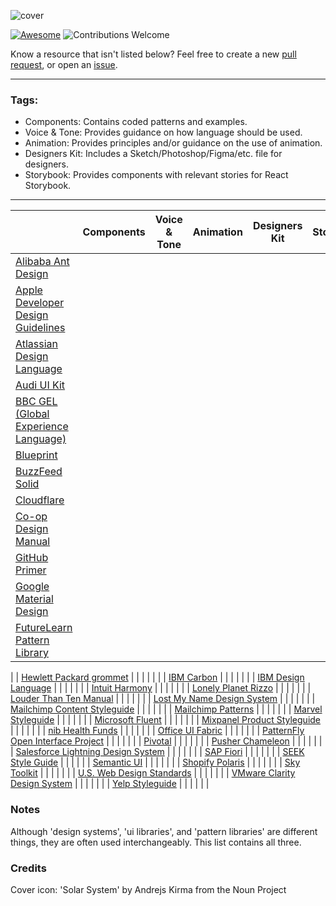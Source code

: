 ![cover](/cover.png)

[![Awesome](https://cdn.rawgit.com/sindresorhus/awesome/d7305f38d29fed78fa85652e3a63e154dd8e8829/media/badge.svg)](https://github.com/sindresorhus/awesome)
![Contributions Welcome](https://img.shields.io/badge/Contributions-welcome-blue.svg)

Know a resource that isn't listed below? Feel free to create a new [pull request](https://github.com/alexpate/awesome-design-systems/pulls), or open an [issue](https://github.com/alexpate/awesome-design-systems/issues/new).

- - -
### Tags:
- Components: Contains coded patterns and examples.
- Voice & Tone: Provides guidance on how language should be used.
- Animation: Provides principles and/or guidance on the use of animation.
- Designers Kit: Includes a Sketch/Photoshop/Figma/etc. file for designers.
- Storybook: Provides components with relevant stories for React Storybook.
- - -

|    | Components | Voice & Tone | Animation | Designers Kit | Storybook |
| ----- | ---------- | --------- | ------------ | ------ | --------- |
| [Alibaba Ant Design](https://ant.design) |  |  |  |  |  |
| [Apple Developer Design Guidelines](https://developer.apple.com/design/) |  |  |  |  |  |
| [Atlassian Design Language](https://atlassian.design) |  |  |  |  |  |
| [Audi UI Kit](http://www.audi.com/ci/en/guides/user-interface/introduction.html) |  |  |  |  |  |
| [BBC GEL (Global Experience Language)](http://www.bbc.co.uk/gel) |  |  |  |  |  |
| [Blueprint](http://blueprintjs.com/) |  |  |  |  |  |
| [BuzzFeed Solid](http://solid.buzzfeed.com/) |  |  |  |  |  |
| [Cloudflare](https://cloudflare.github.io/cf-ui/) |  |  |  |  |  |
| [Co-op Design Manual](https://coop-design-manual.herokuapp.com/) |  |  |  |  |  |
| [GitHub Primer](http://primercss.io/) |  |  |  |  |  | 
[Google Material Design](https://material.io/) |  |  |  |  |  |
[FutureLearn Pattern Library](https://www.futurelearn.com/pattern-library) |  |  |  |  |  |
| 
| [Hewlett Packard grommet](https://grommet.github.io) |  |  |  |  |  |
| [IBM Carbon](http://carbondesignsystem.com/) |  |  |  |  |  |
| [IBM Design Language](https://www.ibm.com/design/language/) |  |  |  |  |  |
| [Intuit Harmony](http://harmony.intuit.com/) |  |  |  |  |  |
| [Lonely Planet Rizzo](http://rizzo.lonelyplanet.com/) |  |  |  |  |  |
| [Louder Than Ten Manual](http://manual.louderthanten.com/) |  |  |  |  |  |
| [Lost My Name Design System](http://design-system.lostmy.name/) |  |  |  |  |  |
| [Mailchimp Content Styleguide](http://styleguide.mailchimp.com/) |  |  |  |  |  |
| [Mailchimp Patterns](http://ux.mailchimp.com/patterns) |  |  |  |  |  |
| [Marvel Styleguide](https://marvelapp.com/styleguide) |  |  |  |  |  |
| [Microsoft Fluent](http://fluent.microsoft.com/) |  |  |  |  |  |
| [Mixpanel Product Styleguide](http://mixpanel.github.io/mixpanel-common/examples/style-guide-new) |  |  |  |  |  |
| [nib Health Funds](https://design.nib.com.au/) |  |  |  |  |  |
| [Office UI Fabric](https://dev.office.com/fabric) |  |  |  |  |  |
| [PatternFly Open Interface Project](https://www.patternfly.org/) |  |  |  |  |  |
| [Pivotal](http://styleguide.pivotal.io/) |  |  |  |  |  |
| [Pusher Chameleon](http://pusher.github.io/chameleon/) |  |  |  |  |  |
| [Salesforce Lightning Design System](https://www.lightningdesignsystem.com) |  |  |  |  |  |
| [SAP Fiori](https://experience.sap.com/fiori-design/) |  |  |  |  |  |
| [SEEK Style Guide](https://seek-oss.github.io/seek-style-guide/) |  |  |  |  |  |
[Semantic UI](https://semantic-ui.com/) |  |  |  |  |  |
| [Shopify Polaris](https://polaris.shopify.com) |  |  |  |  |  |
| [Sky Toolkit](https://www.sky.com/toolkit) |  |  |  |  |  |
| [U.S. Web Design Standards](https://standards.usa.gov/) |  |  |  |  |  |
| [VMware Clarity Design System](https://vmware.github.io/clarity/) |  |  |  |  |  |
| [Yelp Styleguide](http://yelp.com/styleguide) |  |  |  |  |  |


### Notes
Although 'design systems', 'ui libraries', and 'pattern libraries' are different things, they are often used interchangeably. This list contains all three.

### Credits
Cover icon: 'Solar System' by Andrejs Kirma from the Noun Project
